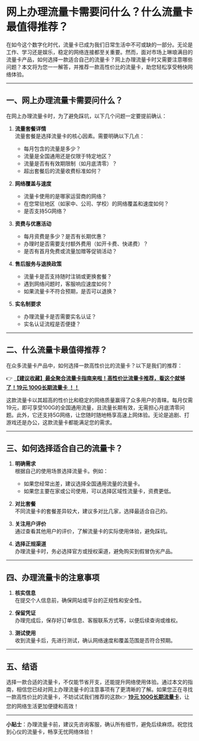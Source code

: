 # 网上办理流量卡需要问什么？什么流量卡最值得推荐？

在如今这个数字化时代，流量卡已成为我们日常生活中不可或缺的一部分。无论是工作、学习还是娱乐，稳定的网络连接都至关重要。然而，面对市场上琳琅满目的流量卡产品，如何选择一款适合自己的流量卡？网上办理流量卡时又需要注意哪些问题？本文将为您一一解答，并推荐一款高性价比的流量卡，助您轻松享受畅快网络体验。

---

## 一、网上办理流量卡需要问什么？

在网上办理流量卡时，为了避免踩坑，以下几个问题一定要提前确认：

1. **流量套餐详情**  
   流量套餐是选择流量卡的核心因素。需要明确以下几点：  
   - 每月包含的流量是多少？  
   - 流量是全国通用还是仅限于特定地区？  
   - 流量是否有有效期限制（如月底清零）？  
   - 超出套餐后的流量收费标准如何？

2. **网络覆盖与速度**  
   - 流量卡使用的是哪家运营商的网络？  
   - 在您常驻地区（如家中、公司、学校）的网络覆盖和速度如何？  
   - 是否支持5G网络？

3. **资费与优惠活动**  
   - 每月资费是多少？是否有长期优惠？  
   - 办理时是否需要支付额外费用（如开卡费、快递费）？  
   - 是否有首月免费或流量加赠等促销活动？

4. **售后服务与退换政策**  
   - 流量卡是否支持随时注销或更换套餐？  
   - 遇到网络问题时，客服响应速度如何？  
   - 如果流量卡不符合预期，是否可以退换？

5. **实名制要求**  
   - 办理流量卡是否需要实名认证？  
   - 实名认证流程是否便捷？

---

## 二、什么流量卡最值得推荐？

在众多流量卡产品中，如何选择一款高性价比的流量卡？以下是我们的推荐：

👉 **[【建议收藏】最全聚合流量卡指南来啦！高性价比流量卡推荐，看这个就够了！19元 100G长期流量卡 ！！](https://bit.ly/Liuliangka)**

这款流量卡以其超高的性价比和稳定的网络质量赢得了众多用户的青睐。每月仅需19元，即可享受100G的全国通用流量，且流量长期有效，无需担心月底清零问题。此外，它还支持5G网络，让您随时随地畅享高速上网体验。无论是追剧、打游戏还是办公，这款流量卡都能满足您的需求。

---

## 三、如何选择适合自己的流量卡？

1. **明确需求**  
   根据自己的使用场景选择流量卡。例如：  
   - 如果您经常出差，建议选择全国通用流量的流量卡。  
   - 如果您主要在家或公司使用，可以选择区域性流量卡，资费更低。

2. **对比套餐**  
   不同流量卡的套餐差异较大，建议多对比几家，选择最适合自己的。

3. **关注用户评价**  
   通过查看其他用户的评价，了解流量卡的实际使用体验，避免踩坑。

4. **选择正规渠道**  
   办理流量卡时，务必选择官方或授权渠道，避免购买到假冒伪劣产品。

---

## 四、办理流量卡的注意事项

1. **核实信息**  
   在提交个人信息前，确保网站或平台的正规性和安全性。

2. **保留凭证**  
   办理完成后，保存好订单信息、客服联系方式等，以便后续查询或维权。

3. **测试使用**  
   收到流量卡后，先进行测试，确认网络速度和覆盖范围是否符合预期。

---

## 五、结语

选择一款合适的流量卡，不仅能节省开支，还能提升网络使用体验。通过本文的指南，相信您已经对网上办理流量卡的注意事项有了更清晰的了解。如果您正在寻找一款高性价比的流量卡，不妨试试我们推荐的这款👉 **[19元 100G长期流量卡](https://bit.ly/Liuliangka)**，让您的网络生活更加便捷和高效！

---

**小贴士**：办理流量卡前，建议先咨询客服，确认所有细节，避免后续麻烦。祝您找到心仪的流量卡，畅享无忧网络体验！